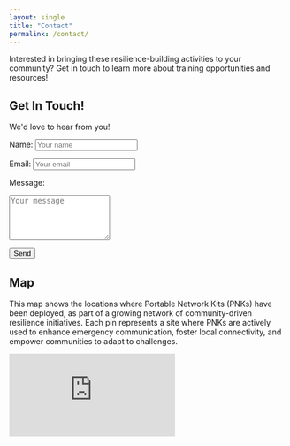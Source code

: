 ```yaml
---
layout: single
title: "Contact"
permalink: /contact/
---
```


Interested in bringing these resilience-building activities to your community? Get in touch to learn more about training opportunities and resources!

## Get In Touch!
We'd love to hear from you!

<form action="https://formspree.io/f/manygzkl" method="POST">
  <label for="name">Name:</label>
  <input type="text" id="name" name="name" placeholder="Your name" required>

  <label for="email">Email:</label>
  <input type="email" id="email" name="email" placeholder="Your email" required>

  <label for="message">Message:</label>
  <textarea id="message" name="message" rows="5" placeholder="Your message" required></textarea>

  <button type="submit">Send</button>
</form>

## Map
This map shows the locations where Portable Network Kits (PNKs) have been deployed, as part of a growing network of community-driven resilience initiatives. Each pin represents a site where PNKs are actively used to enhance emergency communication, foster local connectivity, and empower communities to adapt to challenges. 

<div class="parent-container">
<div class="map-container">
<iframe src="https://www.google.com/maps/d/u/0/embed?mid=10PfI-3usCU5HDq6fQuYwBAEcxcM-aoo&ehbc=2E312F" style="border:0;" allowfullscreen="">
</iframe>
</div>
</div>


